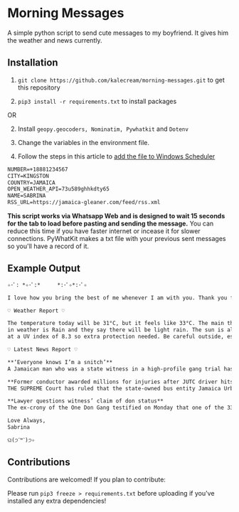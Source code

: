 # Morning Messages

A simple python script to send cute messages to my boyfriend. It gives him the weather and news currently.

## Installation

1. `git clone https://github.com/kalecream/morning-messages.git`
to get this repository

2. `pip3 install -r requirements.txt`
to install packages

OR

2. Install `geopy.geocoders, Nominatim, Pywhatkit` and `Dotenv`

3. Change the variables in the environment file.

4. Follow the steps in this article to [add the file to Windows Scheduler](https://www.jcchouinard.com/python-automation-using-task-scheduler/)

```txt
NUMBER=+18881234567
CITY=KINGSTON
COUNTRY=JAMAICA
OPEN_WEATHER_API=73u589ghhkdty65
NAME=SABRINA
RSS_URL=https://jamaica-gleaner.com/feed/rss.xml
```
**This script works via Whatsapp Web and is designed to wait 15 seconds for the tab to load before pasting and sending the message.** You can reduce this time if you have faster internet or incease it for slower connections. PyWhatKit makes a txt file with your previous sent messages so you'll have a record of it.
## Example Output

```txt
✧･ﾟ: *✧･ﾟ:* 　　 *:･ﾟ✧*:･ﾟ✧

I love how you bring the best of me whenever I am with you. Thank you for making my life a lot easier. Good morning, sunshine. Today is Tuesday, 16 November, 2021 and it's another day full of potential to give life some meaning. Night falls at 05:30 PM which gives you plenty of time to get things done!

♡ Weather Report ♡

The temperature today will be 31°C, but it feels like 33°C. The main thing for today 
in weather is Rain and they say there will be light rain. The sun is also pelting us 
at a UV index of 8.3 so extra protection needed. Be careful outside, especially during late morning through mid-afternoon. If your shadow is shorter than you, seek shade and wear protective clothing, a wide-brimmed hat, and sunglasses, and generously apply a minimum of  SPF-15, broad-spectrum sunscreen on exposed skin.

♡ Latest News Report ♡

**‘Everyone knows I’m a snitch’**
A Jamaican man who was a state witness in a high-profile gang trial has got himself in trouble with the law in the territory to which he was dispatched under the Government’s witness protection programme but claims he is being shunned by local...

**Former conductor awarded millions for injuries after JUTC driver hits pothole**
THE SUPREME Court has ruled that the state-owned bus entity Jamaica Urban Transit Company (JUTC) should pay more than J$18 million to former conductor Joy Murray for injuries suffered on the job in 2002. Murray’s lawyer, Andrea Walter-Isaacs, told...

**Lawyer questions witness’ claim of don status**
The ex-crony of the One Don Gang testified on Monday that one of the 33 alleged members of the gang now on trial had told him that he had murdered a policeman in Portmore, St Catherine, but faced withering cross-examination questioning the...

Love Always,
Sabrina

ଘ(੭ˊ꒳​ˋ)੭✧
```

## Contributions

Contributions are welcomed! If you plan to contribute:

Please run `pip3 freeze > requirements.txt` before uploading if you've installed any extra dependencies!
